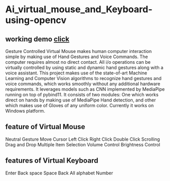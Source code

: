 # Ai_virtual_mouse_and_Keyboard-using-opencv
## working demo [click](https://youtu.be/TMUmOR9l_sA)

Gesture Controlled Virtual Mouse makes human computer interaction simple by making use of Hand Gestures and Voice Commands. The computer requires almost no direct contact. All i/o operations can be virtually controlled by using static and dynamic hand gestures along with a voice assistant. This project makes use of the state-of-art Machine Learning and Computer Vision algorithms to recognize hand gestures and voice commands, which works smoothly without any additional hardware requirements. It leverages models such as CNN implemented by MediaPipe running on top of pybind11. It consists of two modules: One which works direct on hands by making use of MediaPipe Hand detection, and other which makes use of Gloves of any uniform color. Currently it works on Windows platform.


## feature of Virtual Mouse
Neutral Gesture
Move Cursor
Left Click
Right Click
Double Click
Scrolling
Drag and Drop
Multiple Item Selection
Volume Control
Brightness Control

## features of Virtual Keyboard
Enter
Back space 
Space
Back
All alphabet
Number

